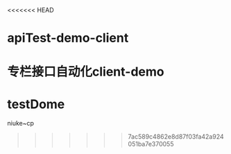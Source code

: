 <<<<<<< HEAD
# apiTest-demo-client
专栏接口自动化client-demo
=======
# testDome
niuke~cp
>>>>>>> 7ac589c4862e8d87f03fa42a924051ba7e370055
